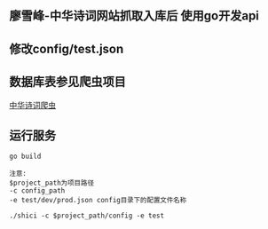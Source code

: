 ## 廖雪峰-中华诗词网站抓取入库后 使用go开发api


## 修改config/test.json


## 数据库表参见爬虫项目
[中华诗词爬虫](https://github.com/chengcxy/scrapy_spider/tree/master/tangshi)

## 运行服务

```
go build

注意:
$project_path为项目路径
-c config_path
-e test/dev/prod.json config目录下的配置文件名称

./shici -c $project_path/config -e test
```



